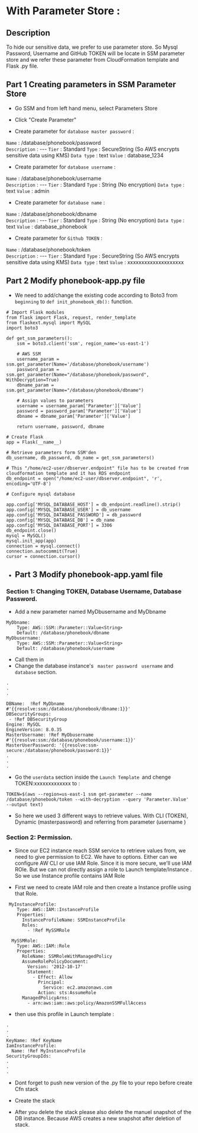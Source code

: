 # With Parameter Store  : 

## Description
To hide our sensitive data, we prefer to use parameter store. So Mysql Password, Username and GitHub TOKEN will be locate in SSM parameter store and we refer these parameter from CloudFormation template and Flask .py file. 

## Part 1 Creating parameters in SSM Parameter Store 

- Go SSM and from left hand menu, select Parameters Store 

- Click "Create Parameter"

- Create parameter for `database master password`  :

 `Name`         : /database/phonebook/password               
 `Description`  : ---
 `Tier`         : Standard
 `Type`         : SecureString   (So AWS encrypts sensitive data using KMS)
 `Data type`    : text
 `Value`        : database_1234

- Create parameter for `database username`  :

 `Name`         : /database/phonebook/username             
 `Description`  : ---
 `Tier`         : Standard
 `Type`         : String   (No encryption)
 `Data type`    : text
 `Value`        : admin

 - Create parameter for `database name`  :

 `Name`         : /database/phonebook/dbname            
 `Description`  : ---
 `Tier`         : Standard
 `Type`         : String   (No encryption)
 `Data type`    : text
 `Value`        : database_phonebook

- Create parameter for `Github TOKEN`  :

 `Name`         : /database/phonebook/token             
 `Description`  : ---
 `Tier`         : Standard
 `Type`         : SecureString   (So AWS encrypts sensitive data using KMS)
 `Data type`    : text
 `Value`        : xxxxxxxxxxxxxxxxxxxx

## Part 2 Modify phonebook-app.py file

- We need to add/change the existing code  according to Boto3 from `beginning` to `def init_phonebook_db():` function. 

```text
# Import Flask modules
from flask import Flask, request, render_template
from flaskext.mysql import MySQL
import boto3

def get_ssm_parameters():
    ssm = boto3.client('ssm', region_name='us-east-1')

    # AWS SSM 
    username_param = ssm.get_parameter(Name='/database/phonebook/username')
    password_param = ssm.get_parameter(Name="/database/phonebook/password", WithDecryption=True)
    dbname_param = ssm.get_parameter(Name="/database/phonebook/dbname")

    # Assign values to parameters 
    username = username_param['Parameter']['Value']
    password = password_param['Parameter']['Value']
    dbname = dbname_param['Parameter']['Value']

    return username, password, dbname

# Create Flask 
app = Flask(__name__)

# Retrieve parameters form SSM'den
db_username, db_password, db_name = get_ssm_parameters()

# This "/home/ec2-user/dbserver.endpoint" file has to be created from cloudformation template and it has RDS endpoint
db_endpoint = open("/home/ec2-user/dbserver.endpoint", 'r', encoding='UTF-8') 

# Configure mysql database

app.config['MYSQL_DATABASE_HOST'] = db_endpoint.readline().strip()
app.config['MYSQL_DATABASE_USER'] = db_username
app.config['MYSQL_DATABASE_PASSWORD'] = db_password
app.config['MYSQL_DATABASE_DB'] = db_name
app.config['MYSQL_DATABASE_PORT'] = 3306
db_endpoint.close()
mysql = MySQL()
mysql.init_app(app) 
connection = mysql.connect()
connection.autocommit(True)
cursor = connection.cursor()

```

- ## Part 3 Modify phonebook-app.yaml file 

### Section 1: Changing TOKEN, Database Username, Database Password. 

- Add a new parameter named MyDbusername and MyDbname

```
MyDbname: 
    Type: AWS::SSM::Parameter::Value<String>
    Default: /database/phonebook/dbname
MyDbusername:
    Type: AWS::SSM::Parameter::Value<String>
    Default: /database/phonebook/username
```

- Call them in 
- Change the database instance's ` master password` ` username` and  ` database` section. 

```
.
.
.

DBName:  !Ref MyDbname  #'{{resolve:ssm:/database/phonebook/dbname:1}}'
DBSecurityGroups:
 - !Ref DBSecurityGroup 
Engine: MySQL
EngineVersion: 8.0.35 
MasterUsername: !Ref MyDbusername #'{{resolve:ssm:/database/phonebook/username:1}}'
MasterUserPassword: '{{resolve:ssm-secure:/database/phonebook/password:1}}'
.
.
.
```

- Go the `userdata` section inside the `Launch Template `and chenge TOKEN:xxxxxxxxxxxxx to :

```
TOKEN=$(aws --region=us-east-1 ssm get-parameter --name /database/phonebook/token --with-decryption --query 'Parameter.Value' --output text)
```

- So here we used 3 different ways to retrieve values. With CLI (TOKEN), Dynamic (masterpassword) and referring from parameter (username )

### Section 2: Permission.

- Since our EC2 instance reach  SSM service  to  retrieve values from, we need to give permission to EC2. We have to options. Either can we configure AW CLI or use IAM Role. Since it is more secure, we'll use  IAM ROle. 
But we can not directly assign a role to Launch template/Instance . So we use Instance profile contains IAM Role

- First we need to create IAM role and then create  a Instance profile using that Role. 

```
 MyInstanceProfile:
    Type: AWS::IAM::InstanceProfile
    Properties:
      InstanceProfileName: SSMInstanceProfile
      Roles:
        - !Ref MySSMRole

  MySSMRole:
    Type: AWS::IAM::Role
    Properties:
      RoleName: SSMRoleWithManagedPolicy
      AssumeRolePolicyDocument:
        Version: '2012-10-17'
        Statement:
          - Effect: Allow
            Principal:
              Service: ec2.amazonaws.com
            Action: sts:AssumeRole
      ManagedPolicyArns:
        - arn:aws:iam::aws:policy/AmazonSSMFullAccess
```

- then use this profile in Launch template : 

```
.
.
.
KeyName: !Ref KeyName 
IamInstanceProfile: 
  Name: !Ref MyInstanceProfile
SecurityGroupIds:
.
.
.
```

- Dont forget to push new version of the .py file to your repo before create  Cfn stack

- Create the stack

- After you delete the stack please also delete the manuel snapshot of the DB instance. Because  AWS creates a new snapshot after deletion of stack. 

